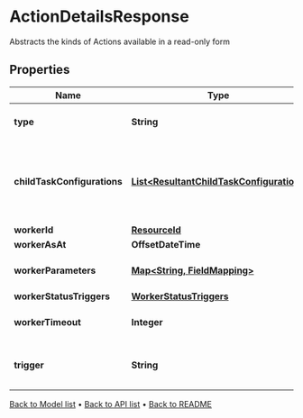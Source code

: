 

# ActionDetailsResponse

Abstracts the kinds of Actions available in a read-only form

## Properties

| Name | Type | Description | Notes |
|------------ | ------------- | ------------- | -------------|
|**type** | **String** | Type name for this Action |  [optional] |
|**childTaskConfigurations** | [**List&lt;ResultantChildTaskConfiguration&gt;**](ResultantChildTaskConfiguration.md) | Tasks can be generated from run worker results; this is the configuration |  [optional] |
|**workerId** | [**ResourceId**](ResourceId.md) |  |  [optional] |
|**workerAsAt** | **OffsetDateTime** | Worker AsAt |  [optional] |
|**workerParameters** | [**Map&lt;String, FieldMapping&gt;**](FieldMapping.md) | Parameters for this Worker |  [optional] |
|**workerStatusTriggers** | [**WorkerStatusTriggers**](WorkerStatusTriggers.md) |  |  [optional] |
|**workerTimeout** | **Integer** | Worker timeout in seconds |  [optional] |
|**trigger** | **String** | Trigger on parent task to be invoked |  [optional] |



[Back to Model list](../README.md#documentation-for-models) &#8226; [Back to API list](../README.md#documentation-for-api-endpoints) &#8226; [Back to README](../README.md)


